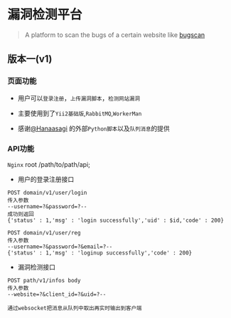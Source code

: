 # 漏洞检测平台

> A platform to scan the bugs of a certain website like [bugscan](http://www.bugscan.net/)

## 版本一(v1)

### 页面功能

- 用户可以`登录注册`，`上传漏洞脚本`，`检测网站漏洞`

- 主要使用到了`Yii2基础版`,`RabbitMQ`,`WorkerMan`

- 感谢[@Hanaasagi](https://github.com/hanaasagi) 的外部`Python脚本`以及`队列消息`的提供

### API功能

`Nginx` root /path/to/path/api;

- 用户的登录注册接口

```
POST domain/v1/user/login
传入参数
--username=?&password=?--
成功则返回
{'status' : 1,'msg' : 'login successfully','uid' : $id,'code' : 200}

POST domain/v1/user/reg
传入参数
--username=?&password=?&email=?--
{'status' : 1,'msg' : 'loginup successfully','code' : 200}
```

- 漏洞检测接口

```
POST path/v1/infos body
传入参数 
--website=?&client_id=?&uid=?-- 

通过websocket把消息从队列中取出再实时输出到客户端
```






